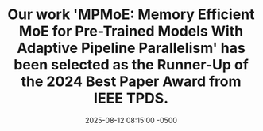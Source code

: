 ---
layout: news
title: "Our work <strong>'MPMoE: Memory Efficient MoE for Pre-Trained Models With Adaptive Pipeline Parallelism'</strong> has been selected as <strong>the Runner-Up of the 2024 Best Paper Award </strong> from <strong>IEEE TPDS</strong>."
date: 2025-08-12 08:15:00 -0500
---